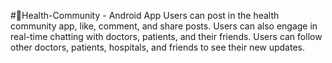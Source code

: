 #📱Health-Community - Android App
Users can post in the health community app, like, comment, and share posts. Users can also engage in real-time chatting with doctors, patients, and their friends. Users can follow other doctors, patients, hospitals, and friends to see their new updates.
